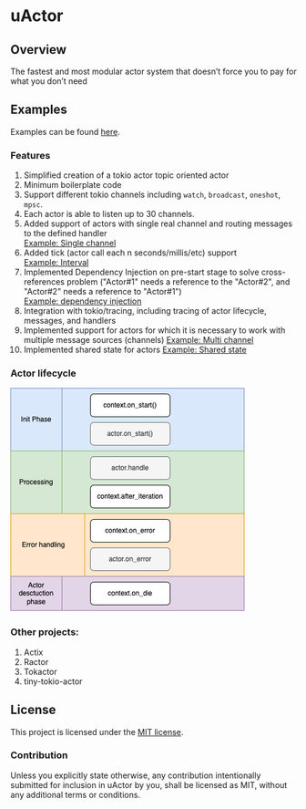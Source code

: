 # uActor
## Overview
The fastest and most modular actor system that doesn’t force you to pay for what you don’t need

## Examples
Examples can be found [here](src/uactor/examples).

### Features
1. Simplified creation of a tokio actor topic oriented actor
2. Minimum boilerplate code
3. Support different tokio channels including `watch`, `broadcast`, `oneshot`, `mpsc`.
4. Each actor is able to listen up to 30 channels.
5. Added support of actors with single real channel and routing messages to the defined handler  
[Example: Single channel](src/uactor/examples/single_channel_actor.rs)
6. Added tick (actor call each n seconds/millis/etc) support  
[Example: Interval](src%2Fuactor%2Fexamples%2Finterval.rs)
7. Implemented Dependency Injection on pre-start stage to solve cross-references problem ("Actor#1" needs a reference to the "Actor#2", and "Actor#2" needs a reference to "Actor#1")  
[Example: dependency injection](src/uactor/examples/dependency_injection.rs)
8. Integration with tokio/tracing, including tracing of actor lifecycle, messages, and handlers
9. Implemented support for actors for which it is necessary to work with multiple message sources (channels) [Example: Multi channel](src/uactor/examples/multiple_incoming_channels.rs)
10. Implemented shared state for actors [Example: Shared state](src/uactor/examples/shared_state.rs) 

### Actor lifecycle
![Lifecycle.png](docs/assets/Lifecycle.png)

### Other projects:
1. Actix
2. Ractor
3. Tokactor
4. tiny-tokio-actor

## License

This project is licensed under the [MIT license](LICENSE).

### Contribution

Unless you explicitly state otherwise, any contribution intentionally submitted
for inclusion in uActor by you, shall be licensed as MIT, without any additional
terms or conditions.